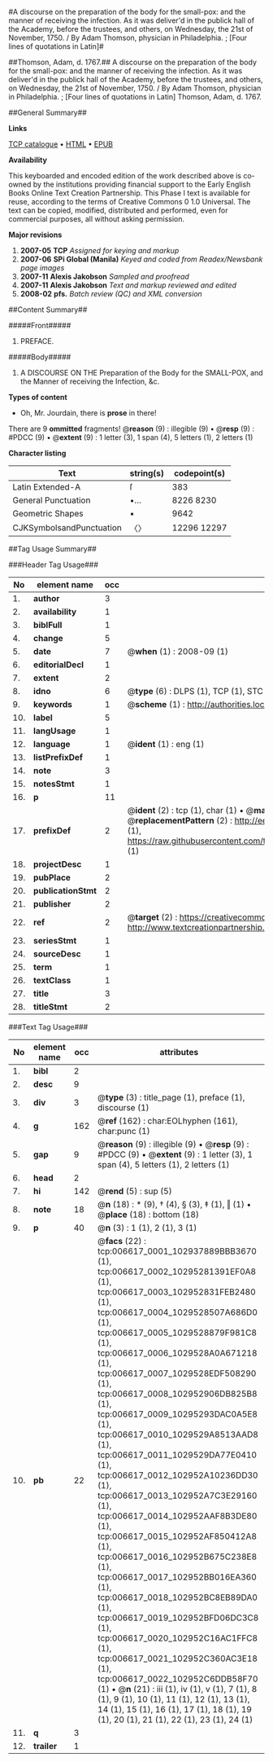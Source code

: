 #A discourse on the preparation of the body for the small-pox: and the manner of receiving the infection. As it was deliver'd in the publick hall of the Academy, before the trustees, and others, on Wednesday, the 21st of November, 1750. / By Adam Thomson, physician in Philadelphia. ; [Four lines of quotations in Latin]#

##Thomson, Adam, d. 1767.##
A discourse on the preparation of the body for the small-pox: and the manner of receiving the infection. As it was deliver'd in the publick hall of the Academy, before the trustees, and others, on Wednesday, the 21st of November, 1750. / By Adam Thomson, physician in Philadelphia. ; [Four lines of quotations in Latin]
Thomson, Adam, d. 1767.

##General Summary##

**Links**

[TCP catalogue](http://www.ota.ox.ac.uk/tcp/)  • 
[HTML](http://tei.it.ox.ac.uk/tcp/Texts-HTML/free/N05/N05238.html)  • 
[EPUB](http://tei.it.ox.ac.uk/tcp/Texts-EPUB/free/N05/N05238.epub)

**Availability**

This keyboarded and encoded edition of the
	       work described above is co-owned by the institutions
	       providing financial support to the Early English Books
	       Online Text Creation Partnership. This Phase I text is
	       available for reuse, according to the terms of Creative
	       Commons 0 1.0 Universal. The text can be copied,
	       modified, distributed and performed, even for
	       commercial purposes, all without asking permission.

**Major revisions**

1. __2007-05__ __TCP__ *Assigned for keying and markup*
1. __2007-06__ __SPi Global (Manila)__ *Keyed and coded from Readex/Newsbank page images*
1. __2007-11__ __Alexis Jakobson__ *Sampled and proofread*
1. __2007-11__ __Alexis Jakobson__ *Text and markup reviewed and edited*
1. __2008-02__ __pfs.__ *Batch review (QC) and XML conversion*

##Content Summary##

#####Front#####

1. PREFACE.

#####Body#####

1. A DISCOURSE ON THE Preparation of the Body for the SMALL-POX, and the Manner of receiving the Infection, &c.

**Types of content**

  * Oh, Mr. Jourdain, there is **prose** in there!

There are 9 **ommitted** fragments! 
 @__reason__ (9) : illegible (9)  •  @__resp__ (9) : #PDCC (9)  •  @__extent__ (9) : 1 letter (3), 1 span (4), 5 letters (1), 2 letters (1)

**Character listing**


|Text|string(s)|codepoint(s)|
|---|---|---|
|Latin Extended-A|ſ|383|
|General Punctuation|•…|8226 8230|
|Geometric Shapes|▪|9642|
|CJKSymbolsandPunctuation|〈〉|12296 12297|

##Tag Usage Summary##

###Header Tag Usage###

|No|element name|occ|attributes|
|---|---|---|---|
|1.|__author__|3||
|2.|__availability__|1||
|3.|__biblFull__|1||
|4.|__change__|5||
|5.|__date__|7| @__when__ (1) : 2008-09 (1)|
|6.|__editorialDecl__|1||
|7.|__extent__|2||
|8.|__idno__|6| @__type__ (6) : DLPS (1), TCP (1), STC (1), NOTIS (1), IMAGE-SET (1), EVANS-CITATION (1)|
|9.|__keywords__|1| @__scheme__ (1) : http://authorities.loc.gov/ (1)|
|10.|__label__|5||
|11.|__langUsage__|1||
|12.|__language__|1| @__ident__ (1) : eng (1)|
|13.|__listPrefixDef__|1||
|14.|__note__|3||
|15.|__notesStmt__|1||
|16.|__p__|11||
|17.|__prefixDef__|2| @__ident__ (2) : tcp (1), char (1)  •  @__matchPattern__ (2) : ([0-9\-]+):([0-9IVX]+) (1), (.+) (1)  •  @__replacementPattern__ (2) : http://eebo.chadwyck.com/downloadtiff?vid=$1&page=$2 (1), https://raw.githubusercontent.com/textcreationpartnership/Texts/master/tcpchars.xml#$1 (1)|
|18.|__projectDesc__|1||
|19.|__pubPlace__|2||
|20.|__publicationStmt__|2||
|21.|__publisher__|2||
|22.|__ref__|2| @__target__ (2) : https://creativecommons.org/publicdomain/zero/1.0/ (1), http://www.textcreationpartnership.org/docs/. (1)|
|23.|__seriesStmt__|1||
|24.|__sourceDesc__|1||
|25.|__term__|1||
|26.|__textClass__|1||
|27.|__title__|3||
|28.|__titleStmt__|2||


###Text Tag Usage###

|No|element name|occ|attributes|
|---|---|---|---|
|1.|__bibl__|2||
|2.|__desc__|9||
|3.|__div__|3| @__type__ (3) : title_page (1), preface (1), discourse (1)|
|4.|__g__|162| @__ref__ (162) : char:EOLhyphen (161), char:punc (1)|
|5.|__gap__|9| @__reason__ (9) : illegible (9)  •  @__resp__ (9) : #PDCC (9)  •  @__extent__ (9) : 1 letter (3), 1 span (4), 5 letters (1), 2 letters (1)|
|6.|__head__|2||
|7.|__hi__|142| @__rend__ (5) : sup (5)|
|8.|__note__|18| @__n__ (18) : * (9), † (4), § (3), ‡ (1), ‖ (1)  •  @__place__ (18) : bottom (18)|
|9.|__p__|40| @__n__ (3) : 1 (1), 2 (1), 3 (1)|
|10.|__pb__|22| @__facs__ (22) : tcp:006617_0001_102937889BBB3670 (1), tcp:006617_0002_10295281391EF0A8 (1), tcp:006617_0003_102952831FEB2480 (1), tcp:006617_0004_1029528507A686D0 (1), tcp:006617_0005_1029528879F981C8 (1), tcp:006617_0006_1029528A0A671218 (1), tcp:006617_0007_1029528EDF508290 (1), tcp:006617_0008_102952906DB825B8 (1), tcp:006617_0009_10295293DAC0A5E8 (1), tcp:006617_0010_1029529A8513AAD8 (1), tcp:006617_0011_1029529DA77E0410 (1), tcp:006617_0012_102952A10236DD30 (1), tcp:006617_0013_102952A7C3E29160 (1), tcp:006617_0014_102952AAF8B3DE80 (1), tcp:006617_0015_102952AF850412A8 (1), tcp:006617_0016_102952B675C238E8 (1), tcp:006617_0017_102952BB016EA360 (1), tcp:006617_0018_102952BC8EB89DA0 (1), tcp:006617_0019_102952BFD06DC3C8 (1), tcp:006617_0020_102952C16AC1FFC8 (1), tcp:006617_0021_102952C360AC3E18 (1), tcp:006617_0022_102952C6DDB58F70 (1)  •  @__n__ (21) : iii (1), iv (1), v (1), 7 (1), 8 (1), 9 (1), 10 (1), 11 (1), 12 (1), 13 (1), 14 (1), 15 (1), 16 (1), 17 (1), 18 (1), 19 (1), 20 (1), 21 (1), 22 (1), 23 (1), 24 (1)|
|11.|__q__|3||
|12.|__trailer__|1||
